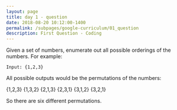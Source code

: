 ```yaml
---
layout: page
title: day 1 - question
date: 2018-08-20 10:12:00-1400
permalink: /subpages/google-curriculum/01_question
description: First Question - Coding
---
```


Given a set of numbers, enumerate out all possible orderings of the numbers. For example:

```
Input: {1,2,3}
```

All possible outputs would be the permutations of the numbers:

{1,2,3}
{1,3,2}
{2,1,3}
{2,3,1}
{3,1,2}
{3,2,1}

So there are six different permutations. 
